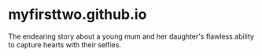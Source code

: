 # myfirsttwo.github.io
The endearing story about a young mum and her daughter's flawless ability to capture hearts with their selfies.
